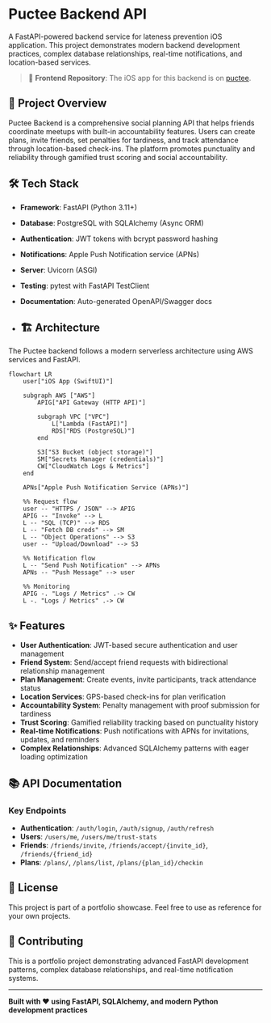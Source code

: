 # Puctee Backend API

A FastAPI-powered backend service for lateness prevention iOS application. This project demonstrates modern backend development practices, complex database relationships, real-time notifications, and location-based services.

> 📱 **Frontend Repository**: The iOS app for this backend is on [puctee](https://github.com/KojiroTsugaru/puctee).

## 🚀 Project Overview

Puctee Backend is a comprehensive social planning API that helps friends coordinate meetups with built-in accountability features. Users can create plans, invite friends, set penalties for tardiness, and track attendance through location-based check-ins. The platform promotes punctuality and reliability through gamified trust scoring and social accountability.

## 🛠️ Tech Stack

- **Framework**: FastAPI (Python 3.11+)
- **Database**: PostgreSQL with SQLAlchemy (Async ORM)
- **Authentication**: JWT tokens with bcrypt password hashing
- **Notifications**: Apple Push Notification service (APNs)
- **Server**: Uvicorn (ASGI)
- **Testing**: pytest with FastAPI TestClient
- **Documentation**: Auto-generated OpenAPI/Swagger docs

- ## 🏗️ Architecture

The Puctee backend follows a modern serverless architecture using AWS services and FastAPI.

```mermaid
flowchart LR
    user["iOS App (SwiftUI)"]
    
    subgraph AWS ["AWS"]
        APIG["API Gateway (HTTP API)"]
        
        subgraph VPC ["VPC"]
            L["Lambda (FastAPI)"]
            RDS["RDS (PostgreSQL)"]
        end
        
        S3["S3 Bucket (object storage)"]
        SM["Secrets Manager (credentials)"]
        CW["CloudWatch Logs & Metrics"]
    end

    APNs["Apple Push Notification Service (APNs)"]

    %% Request flow
    user -- "HTTPS / JSON" --> APIG
    APIG -- "Invoke" --> L
    L -- "SQL (TCP)" --> RDS
    L -- "Fetch DB creds" --> SM
    L -- "Object Operations" --> S3
    user -- "Upload/Download" --> S3

    %% Notification flow
    L -- "Send Push Notification" --> APNs
    APNs -- "Push Message" --> user

    %% Monitoring
    APIG -. "Logs / Metrics" .-> CW
    L -. "Logs / Metrics" .-> CW
```

## ✨ Features

- **User Authentication**: JWT-based secure authentication and user management
- **Friend System**: Send/accept friend requests with bidirectional relationship management
- **Plan Management**: Create events, invite participants, track attendance status
- **Location Services**: GPS-based check-ins for plan verification
- **Accountability System**: Penalty management with proof submission for tardiness
- **Trust Scoring**: Gamified reliability tracking based on punctuality history
- **Real-time Notifications**: Push notifications with APNs for invitations, updates, and reminders
- **Complex Relationships**: Advanced SQLAlchemy patterns with eager loading optimization

## 📚 API Documentation

### Key Endpoints
- **Authentication**: `/auth/login`, `/auth/signup`, `/auth/refresh`
- **Users**: `/users/me`, `/users/me/trust-stats`
- **Friends**: `/friends/invite`, `/friends/accept/{invite_id}`, `/friends/{friend_id}`
- **Plans**: `/plans/`, `/plans/list`, `/plans/{plan_id}/checkin`

## 📝 License

This project is part of a portfolio showcase. Feel free to use as reference for your own projects.

## 🤝 Contributing

This is a portfolio project demonstrating advanced FastAPI development patterns, complex database relationships, and real-time notification systems.

---

**Built with ❤️ using FastAPI, SQLAlchemy, and modern Python development practices**
